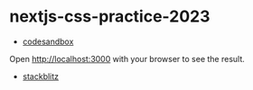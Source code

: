 # nextjs-css-practice-2023

- [codesandbox](https://codesandbox.io/p/github/junkor-1011/nextjs-css-practice-2023/main)

Open [http://localhost:3000](http://localhost:3000) with your browser to see the result.

- [stackblitz](https://stackblitz.com/edit/stackblitz-starters-wqjzmn)
